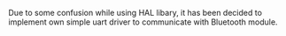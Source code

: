 Due to some confusion while using HAL libary, it has been decided to implement own simple uart driver to communicate with Bluetooth module. 